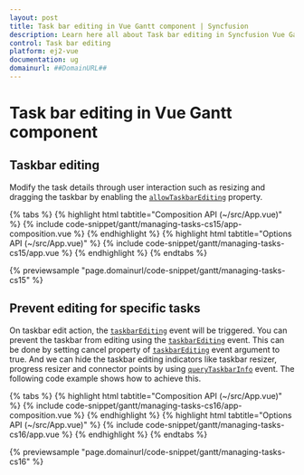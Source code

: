 ```yaml
---
layout: post
title: Task bar editing in Vue Gantt component | Syncfusion
description: Learn here all about Task bar editing in Syncfusion Vue Gantt component of Syncfusion Essential JS 2 and more.
control: Task bar editing 
platform: ej2-vue
documentation: ug
domainurl: ##DomainURL##
---
```


# Task bar editing in Vue Gantt component

## Taskbar editing

Modify the task details through user interaction such as resizing and dragging the taskbar by enabling the [`allowTaskbarEditing`](https://ej2.syncfusion.com/vue/documentation/api/gantt/editSettings/#allowtaskbarediting) property.

{% tabs %}
{% highlight html tabtitle="Composition API (~/src/App.vue)" %}
{% include code-snippet/gantt/managing-tasks-cs15/app-composition.vue %}
{% endhighlight %}
{% highlight html tabtitle="Options API (~/src/App.vue)" %}
{% include code-snippet/gantt/managing-tasks-cs15/app.vue %}
{% endhighlight %}
{% endtabs %}
        
{% previewsample "page.domainurl/code-snippet/gantt/managing-tasks-cs15" %}

## Prevent editing for specific tasks

On taskbar edit action, the [`taskbarEditing`](https://ej2.syncfusion.com/vue/documentation/api/gantt/#taskbarediting) event will be triggered. You can prevent the taskbar from editing using the [`taskbarEditing`](https://ej2.syncfusion.com/vue/documentation/api/gantt/#taskbarediting) event. This can be done by setting cancel property of [`taskbarEditing`](https://ej2.syncfusion.com/vue/documentation/api/gantt/#taskbarediting) event argument to true. And we can hide the taskbar editing indicators like taskbar resizer, progress resizer and connector points by using [`queryTaskbarInfo`](https://ej2.syncfusion.com/vue/documentation/api/gantt/#querytaskbarinfo) event.  The following code example shows how to achieve this.

{% tabs %}
{% highlight html tabtitle="Composition API (~/src/App.vue)" %}
{% include code-snippet/gantt/managing-tasks-cs16/app-composition.vue %}
{% endhighlight %}
{% highlight html tabtitle="Options API (~/src/App.vue)" %}
{% include code-snippet/gantt/managing-tasks-cs16/app.vue %}
{% endhighlight %}
{% endtabs %}
        
{% previewsample "page.domainurl/code-snippet/gantt/managing-tasks-cs16" %}